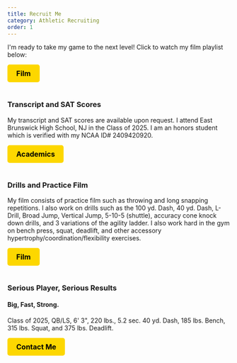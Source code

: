 ```yaml
---
title: Recruit Me
category: Athletic Recruiting
order: 1
---
```


I'm ready to take my game to the next level! Click to watch my film playlist below:

<a href="/recruiting/film/" style="display:inline-block; padding:10px 20px; background-color:#FDD700; color:black; text-align:center; border-radius:5px; text-decoration:none; font-size:16px; font-weight:bold;">Film</a>
<br><br />

### Transcript and SAT Scores

My transcript and SAT scores are available upon request. I attend East Brunswick High School, NJ in the Class of 2025. I am an honors student which is verified with my NCAA ID# 2409420920.

<a href="/recruiting/academics/" style="display:inline-block; padding:10px 20px; background-color:#FDD700; color:black; text-align:center; border-radius:5px; text-decoration:none; font-size:16px; font-weight:bold;">Academics</a>
<br><br />

### Drills and Practice Film

My film consists of practice film such as throwing and long snapping repetitions. I also work on drills such as the 100 yd. Dash, 40 yd. Dash, L-Drill, Broad Jump, Vertical Jump, 5-10-5 (shuttle), accuracy cone knock down drills, and 3 variations of the agility ladder. I also work hard in the gym on bench press, squat, deadlift, and other accessory hypertrophy/coordination/flexibility exercises.

<a href="/recruiting/film/" style="display:inline-block; padding:10px 20px; background-color:#FDD700; color:black; text-align:center; border-radius:5px; text-decoration:none; font-size:16px; font-weight:bold;">Film</a>
<br><br />

### Serious Player, Serious Results
#### Big, Fast, Strong.
Class of 2025, QB/LS, 6' 3", 220 lbs., 5.2 sec. 40 yd. Dash, 185 lbs. Bench, 315 lbs. Squat, and 375 lbs. Deadlift.

<a href="/about/contact-me/" style="display:inline-block; padding:10px 20px; background-color:#FDD700; color:black; text-align:center; border-radius:5px; text-decoration:none; font-size:16px; font-weight:bold;">Contact Me</a>
<br><br />
